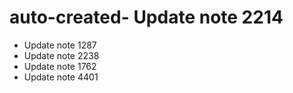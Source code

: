 # auto-created- Update note 2214
- Update note 1287
- Update note 2238
- Update note 1762
- Update note 4401

